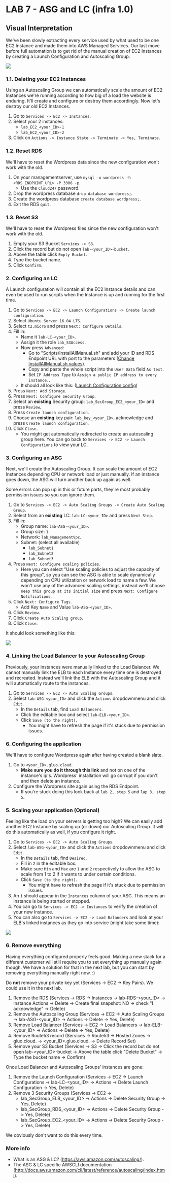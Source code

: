 # **LAB 7 - ASG and LC (infra 1.0)** #

## Visual Interpretation ##
We've been slowly extracting every service used by what used to be one EC2 Instance and made them into AWS Managed Services. Our last move before full automation is to get rid of the manual creation of EC2 Instances by creating a Launch Configuration and Autoscaling Group.

![](../Images/Lab7.png?raw=true)

### 1.1. Deleting your EC2 Instances ###
Using an Autoscaling Group we can automatically scale the amount of EC2 Instances we're running according to how big of a load the website is enduring. It'll create and configure or destroy them accordingly. Now let's destroy our old EC2 Instances.

1. Go to `Services -> EC2 -> Instances`.
1. Select your 2 instances:
    * `lab_EC2_<your_ID>-1`
    * `lab_EC2_<your_ID>-2`
1. Click on `Actions -> Instance State -> Terminate -> Yes, Terminate`.

### 1.2. Reset RDS ###
We'll have to reset the Wordpress data since the new configuration won't work with the old.

1. On your managementserver, use `mysql -u wordpress -h <RDS_ENDPOINT_URL> -P 3306 -p`.
    * Use the `Cloud247` password.
1. Drop the wordpress database `drop database wordpress;`.
1. Create the wordpress database `create database wordpress;`.
1. Exit the RDS `quit`.

### 1.3. Reset S3 ###
We'll have to reset the Wordpress files since the new configuration won't work with the old.

1. Empty your S3 Bucket `Services -> S3`.
1. Click the record but do not open `lab-<your_ID>-bucket`.
1. Above the table click `Empty Bucket`.
1. Type the bucket name.
1. Click `Confirm`.

### 2. Configuring an LC ###
A Launch configuration will contain all the EC2 Instance details and can even be used to run scripts when the Instance is up and running for the first time.

1. Go to `Services -> EC2 -> Launch Configurations -> Create launch configuration`.
1. Select `Ubuntu Server 16.04 LTS`.
1. Select `t2.micro` and press `Next: Configure Details`.
1. Fill in:
    * Name it `lab-LC-<your_ID>`.
    * Assign it the role `lab_S3Access`.
    * Now press `Advanced`:
        * Go to "Scripts/InstallAllManual.sh" and add your ID and RDS Endpoint URL with port to the parameters ([Change InstallAllManual.sh values](../Images/LCChangeValuesManually.png?raw=true)).
        * Copy and paste the whole script into the `User Data` field `As text`.
        * Set `IP Address Type` to `Assign a public IP address to every instance.`.
    * It should all look like this: ([Launch Configuration config](../Images/LCConfigurationAddScript.png?raw=true))
1. Press `Next: Add Storage`.
1. Press `Next: Configure Security Group`.
1. Select an **existing** Security group: `lab_SecGroup_EC2_<your_ID>` and press `Review`.
1. Press `Create launch configuration`.
1. Choose an **existing** key pair: `lab_key_<your_ID>`, acknowledge and press `Create launch configuration`.
1. Click `Close`.
    * You might get automatically redirected to create an autoscaling group here. You can go back to `Services -> EC2 -> Launch Configurations` to view your LC.

### 3. Configuring an ASG ###
Next, we'll create the Autoscaling Group. It can scale the amount of EC2 Instances depending CPU or network load or just manually. If an instance goes down, the ASG will turn another back up again as well.

Some errors can pop up in this or future parts, they're most probably permission issues so you can ignore them. 

1. Go to `Services -> EC2 -> Auto Scaling Groups -> Create Auto Scaling Group`.
1. Select from an **existing** LC: `lab-LC-<your_ID>` and press `Next Step`.
1. Fill in:
    * Group name: `lab-ASG-<your_ID>`.
    * Group size: `1`.
    * Network: `lab_ManagementVpc`.
    * Subnet: (select all available)
        * `lab_Subnet1`
        * `lab_Subnet2`
        * `lab_Subnet3`
1. Press `Next: Configure scaling policies`.
    * Here you can select "Use scaling policies to adjust the capacity of this group", so you can see the ASG is able to scale dynamically depending on CPU utilization or network load to name a few. We won't use any of the advanced scaling settings, instead we'll choose `Keep this group at its initial size` and press `Next: Configure Notifications`.
1. Click `Next: Configure Tags`.
    * Add Key `Name` and Value `lab-ASG-<your_ID>`.
1. Click `Review`.
1. Click `Create Auto Scaling group`.
1. Click `Close`.

It should look something like this:

![](../Images/CreatedASGInstanceList.png?raw=true)

### 4. Linking the Load Balancer to your Autoscaling Group ###
Previously, your instances were manually linked to the Load Balancer. We cannot manually link the ELB to each Instance every time one is destroyed and recreated. Instead we'll link the ELB with the Autoscaling Group and it will automatically route to the instances.

1. Go to `Services -> EC2 -> Auto Scaling Groups`.
1. Select `lab-ASG-<your_ID>` and click the `Actions` dropdownmenu and click `Edit`.
    * In the `Details` tab, find `Load Balancers`.
    * Click the editable box and select `lab-ELB-<your_ID>`.
    * Click `Save (to the right)`.
        * You might have to refresh the page if it's stuck due to permission issues.

### 6. Configuring the application ###
We'll have to configure Wordpress again after having created a blank slate.

1. Go to `<your_ID>.gluo.cloud`.
    * **Make sure you do it through this link** and not on one of the instance's ip's. Wordpress' installation will go corrupt if you don't and then delete an instance.
1. Configure the Wordpress site again using the RDS Endpoint.
    * If you're stuck doing this look back at `lab 2, step 5` and `lap 3, step 5`.


### 5. Scaling your application (Optional) ###
Feeling like the load on your servers is getting too high? We can easily add another EC2 Instance by scaling up (or down) our Autoscaling Group. It will do this automatically as well, if you configure it right.

1. Go to `Services -> EC2 -> Auto Scaling Groups`.
1. Select `lab-ASG-<your_ID>` and click the `Actions` dropdownmenu and click `Edit`.
    * In the `Details` tab, find `Desired`.
    * Fill in `2` in the editable box.
    * Make sure `Min` and `Max` are `1` and `2` respectively to allow the ASG to scale from 1 to 2 if it wants to under certain conditions.
    * Click `Save (to the right)`.
        * You might have to refresh the page if it's stuck due to permission issues.
1. An `i` should appear in the `Instances` column of your ASG. This means an Instance is being started or stopped. 
1. You can go to `Services -> EC2 -> Instances` to verify the creation of your new Instance.
1. You can also go to `Services -> EC2 -> Load Balancers` and look at your ELB's linked instances as they go into service (might take some time):

![](../Images/ASGAndELBInstancesGoingUp.png?raw=true)

### 6. Remove everything ###
Having everything configured properly feels good. Making a new stack for a different customer will still require you to set everything up manually again though. We have a solution for that in the next lab, but you can start by removing everything manually right now. :)

Do **not** remove your private key yet (Services -> EC2 -> Key Pairs). We could use it in the next lab.

1. Remove the RDS (Services -> RDS -> Instances -> lab-RDS-<your_ID> -> Instance Actions -> Delete -> Create final snapshot: NO -> check "I acknowledge" -> Delete)
1. Remove the Autoscaling Group (Services -> EC2 -> Auto Scaling Groups -> lab-ASG-<your_ID> -> Actions -> Delete -> Yes, Delete)
1. Remove Load Balancer (Services -> EC2 -> Load Balancers -> lab-ELB-<your_ID> -> Actions -> Delete -> Yes, Delete)
1. Remove Route53 record (Services -> Route53 -> Hosted Zones -> gluo.cloud. -> <your_ID>.gluo.cloud. -> Delete Record Set)
1. Remove your S3 Bucket (Services -> S3 -> Click the record but do not open lab-<your_ID>-bucket -> Above the table click "Delete Bucket" -> Type the bucket name -> Confirm)

Once Load Balancer and Autoscaling Groups' instances are gone:

1. Remove the Launch Configuration (Services -> EC2 -> Launch Configurations -> lab-LC-<your_ID> -> Actions -> Delete Launch Configuration -> Yes, Delete)
1. Remove 3 Security Groups (Services -> EC2 -> 
    * lab_SecGroup_ELB_<your_ID> -> Actions -> Delete Security Group -> Yes, Delete)
    * lab_SecGroup_RDS_<your_ID> -> Actions -> Delete Security Group -> Yes, Delete)
    * lab_SecGroup_EC2_<your_ID> -> Actions -> Delete Security Group -> Yes, Delete)
    
We obviously don't want to do this every time. 

### More info ###

* What is an ASG & LC? (https://aws.amazon.com/autoscaling/).
* The ASG & LC specific AWSCLI documentation (http://docs.aws.amazon.com/cli/latest/reference/autoscaling/index.html).
    